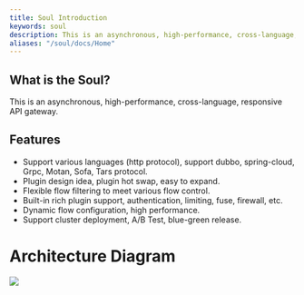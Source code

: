 ```yaml
---
title: Soul Introduction
keywords: soul
description: This is an asynchronous, high-performance, cross-language, responsive API gateway.
aliases: "/soul/docs/Home"
---
```


## What is the Soul?

This is an asynchronous, high-performance, cross-language, responsive API gateway.

## Features

* Support various languages (http protocol), support dubbo, spring-cloud, Grpc, Motan, Sofa, Tars protocol.
* Plugin design idea, plugin hot swap, easy to expand.
* Flexible flow filtering to meet various flow control.
* Built-in rich plugin support, authentication, limiting, fuse, firewall, etc.
* Dynamic flow configuration, high performance.
* Support cluster deployment, A/B Test, blue-green release.

# Architecture Diagram

![](/img/architecture/soul-framework-2.3.0.png)
